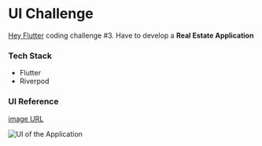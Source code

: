 # UI Challenge

[Hey Flutter]() coding challenge #3.
Have to develop a **Real Estate Application**

### Tech Stack
- Flutter
- Riverpod

### UI Reference
[image URL](https://dribbble.com/shots/23037509-Real-Estate-Mobile-App-Design)

![UI of the Application](https://github.com/laksh29/ui-challenge/assets/81346526/51b7f452-0743-4b9b-a38e-d20afdddd80c)
